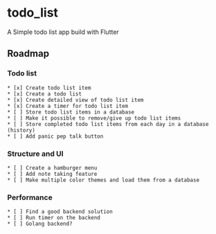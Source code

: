 # todo_list
 A Simple todo list app build with Flutter

 ## Roadmap
 ### Todo list
    * [x] Create todo list item
    * [x] Create a todo list
    * [x] Create detailed view of todo list item
    * [x] Create a timer for todo list item
    * [ ] Store todo list items in a database
    * [ ] Make it possible to remove/give up todo list items
    * [ ] Store completed todo list items from each day in a database (history)
    * [ ] Add panic pep talk button
  ### Structure and UI
    * [ ] Create a hamburger menu
    * [ ] Add note taking feature
    * [ ] Make multiple color themes and load them from a database
  ### Performance
    * [ ] Find a good backend solution
    * [ ] Run timer on the backend
    * [ ] Golang backend?
